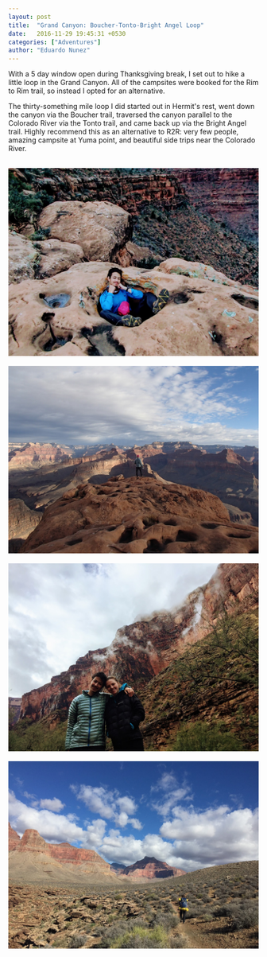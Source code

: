```yaml
---
layout: post
title:  "Grand Canyon: Boucher-Tonto-Bright Angel Loop"
date:   2016-11-29 19:45:31 +0530
categories: ["Adventures"]
author: "Eduardo Nunez"
---
```



With a 5 day window open during Thanksgiving break, I set out to hike a little loop in the Grand Canyon. All of the campsites were booked for the Rim to Rim trail, so instead I opted for an alternative. 

The thirty-something mile loop I did started out in Hermit's rest, went down the canyon via the Boucher trail, traversed the canyon parallel to the Colorado River via the Tonto trail, and came back up via the Bright Angel trail. Highly recommend this as an alternative to R2R: very few people, amazing campsite at Yuma point, and beautiful side trips near the Colorado River.

<br>

<div style="text-align: center;">
<img src='/posts-photos/2016-11-29-BoucherTontoBright/1.jpg' />
<br><br>
<img src='/posts-photos/2016-11-29-BoucherTontoBright/2.jpg' />
<br><br>
<img src='/posts-photos/2016-11-29-BoucherTontoBright/3.jpg' />
<br><br>
<img src='/posts-photos/2016-11-29-BoucherTontoBright/4.jpg' />
</div>